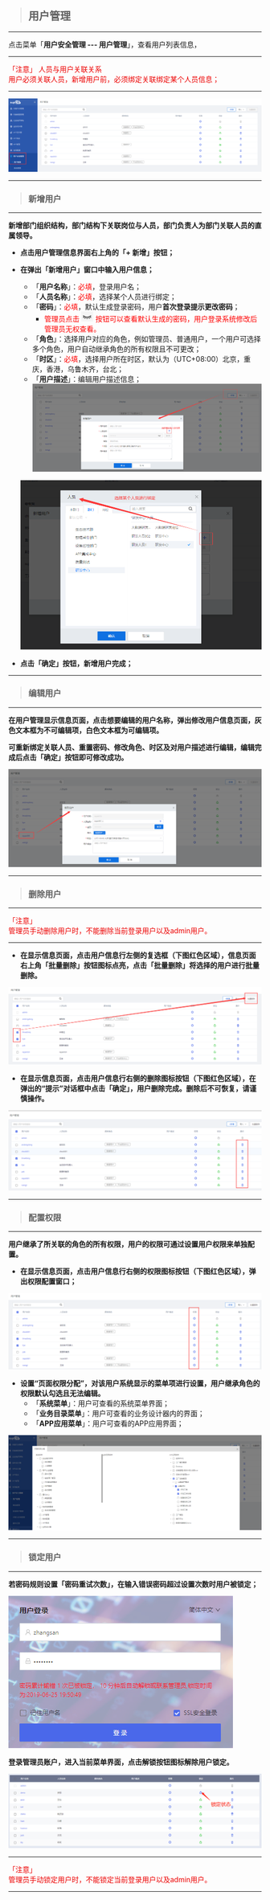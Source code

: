 > ## **用户管理**

---

点击菜单「**用户安全管理 --- 用户管理**」，查看用户列表信息，

---

<font color='redLight'>「注意」 人员与用户关联关系</br>
用户必须关联人员，新增用户前，必须绑定关联绑定某个人员信息；</br>
</font>

---

![用户管理](assets/img/UserRole-accountMana.png "用户管理")

---

> ### **新增用户**

---

**新增部门组织结构，部门结构下关联岗位与人员，部门负责人为部门关联人员的直属领导。**

- **点击用户管理信息界面右上角的「+ 新增」按钮；**
- **在弹出「新增用户」窗口中输入用户信息；**
  - 「**用户名称**」：<font color='red'>必填</font>，登录用户名；
  - 「**人员名称**」：<font color='red'>必填</font>，选择某个人员进行绑定；
  - 「**密码**」：<font color='red'>必填</font>，默认生成登录密码，用户**首次登录提示更改密码**；
    - <font color='red'>管理员点击   ![显示密码](assets/img/UserRole-accountMana-add-button-showPassword.png "显示密码") 按钮可以查看默认生成的密码，用户登录系统修改后管理员无权查看。</font>
  - 「**角色**」：选择用户对应的角色，例如管理员、普通用户，一个用户可选择多个角色，用户自动继承角色的所有权限且不可更改；
  - 「**时区**」：<font color='red'>必填</font>，选择用户所在时区，默认为（UTC+08:00）北京，重庆，香港，乌鲁木齐，台北；
  - 「**用户描述**」：编辑用户描述信息；
  ![新增用户](assets/img/UserRole-accountMana-add-detail.png "新增用户")

  ![绑定人员](assets/img/UserRole-accountMana-add-detail-bindUser.png "绑定人员")

- **点击「确定」按钮，新增用户完成；**

---

> ### **编辑用户**

---

**在用户管理显示信息页面，点击想要编辑的用户名称，弹出修改用户信息页面，灰色文本框为不可编辑项，白色文本框为可编辑项。**

**可重新绑定关联人员、重置密码、修改角色、时区及对用户描述进行编辑，编辑完成后点击「确定」按钮即可修改成功。**

![编辑用户](assets/img/UserRole-accountMana-edit-detail.png "编辑用户")

---

> ### **删除用户**

---

<font color='redLight'>「注意」</br>
管理员手动删除用户时，不能删除当前登录用户以及admin用户。</br>
</font>

---

- **在显示信息页面，点击用户信息行左侧的复选框（下图红色区域），信息页面右上角「批量删除」按钮图标点亮，点击「批量删除」将选择的用户进行批量删除。**

![批量删除用户](assets/img/UserRole-accountMana-batch-delete.png "批量删除用户")

- **在显示信息页面，点击用户信息行右侧的删除图标按钮（下图红色区域），在弹出的“提示”对话框中点击「确定」，用户删除完成。删除后不可恢复，请谨慎操作。**

![删除用户](assets/img/UserRole-accountMana-delete.png "删除用户")

---

> ### **配置权限**

---

**用户继承了所关联的角色的所有权限，用户的权限可通过设置用户权限来单独配置。**

- **在显示信息页面，点击用户信息行右侧的权限图标按钮（下图红色区域），弹出权限配置窗口；**

![用限配置](assets/img/UserRole-accountMana-jurisdiction-config.png "权限配置")

- **设置“页面权限分配”，对该用户系统显示的菜单项进行设置，用户继承角色的权限默认勾选且无法编辑。**
  - 「**系统菜单**」：用户可查看的系统菜单界面；
  - 「**业务目录菜单**」：用户可查看的业务设计器内的界面；
  - 「**APP应用菜单**」：用户可查看的APP应用界面；

![用户权限配置](assets/img/UserRole-accountMana-jurisdiction-menuConfig.png "用户权限配置")

---

> ### **锁定用户**

---

**若密码规则设置「密码重试次数」，在输入错误密码超过设置次数时用户被锁定；**

![用户权限配置](assets/img/UserRole-accountMana-lock.png "用户权限配置")

**登录管理员账户，进入当前菜单界面，点击解锁按钮图标解除用户锁定。**

![用户权限配置](assets/img/UserRole-accountMana-lock-status.png "用户权限配置")

---

<font color='redLight'>「注意」</br>
管理员手动锁定用户时，不能锁定当前登录用户以及admin用户。</br>
</font>

---